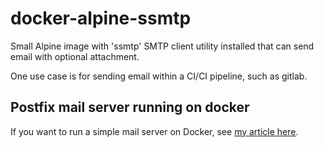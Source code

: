 # docker-alpine-ssmtp

Small Alpine image with 'ssmtp' SMTP client utility installed that can send email with optional attachment.

One use case is for sending email within a CI/CI pipeline, such as gitlab.


## Postfix mail server running on docker

If you want to run a simple mail server on Docker, see [my article here](https://fabianlee.org/2019/10/23/docker-running-a-postfix-container-for-testing-mail-during-development/).

